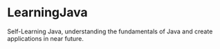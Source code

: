 # LearningJava
Self-Learning Java, understanding the fundamentals of Java and create applications in near future.

